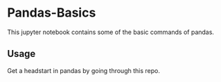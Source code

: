 # Pandas-Basics
This jupyter notebook contains some of the basic commands of pandas.

## Usage
Get a headstart in pandas by going through this repo.
